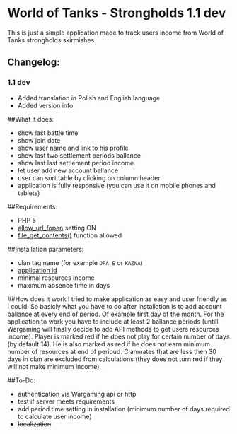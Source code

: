 # World of Tanks - Strongholds 1.1 dev
This is just a simple application made to track users income from World of Tanks strongholds skirmishes.

## Changelog:
### 1.1 dev
- Added translation in Polish and English language
- Added version info

##What it does:
- show last battle time
- show join date
- show user name and link to his profile
- show last two settlement periods ballance
- show last last settlement period income
- let user add new account ballance
- user can sort table by clicking on column header
- application is fully responsive (you can use it on mobile phones and tablets)

##Requirements:
- PHP 5
- [allow_url_fopen](http://php.net/manual/en/filesystem.configuration.php#ini.allow-url-fopen) setting ON
- [file_get_contents()](http://php.net/manual/en/function.file-get-contents.php) function allowed


##Installation parameters:
- clan tag name (for example `DPA_E` or `KAZNA`)
- [application id](https://eu.wargaming.net/developers/applications/)
- minimal resources income
- maximum absence time in days

##How does it work
I tried to make application as easy and user friendly as I could. So basicly what you have to do after installation is to add account ballance at every end of period. Of example first day of the month. For the application to work you have to include at least 2 ballance periods (untill Wargaming will finally decide to add API methods to get users resources income). Player is marked red if he does not play for certain number of days (by default 14). He is also marked as red if he does not earn minimum number of resources at end of perioud. Clanmates that are less then 30 days in clan are excluded from calculations (they does not turn red if they will not make minimum income).

##To-Do:
- authentication via Wargaming api or http
- test if server meets requirements
- add period time setting in installation (minimum number of days required to calculate user income)
- ~~localization~~
